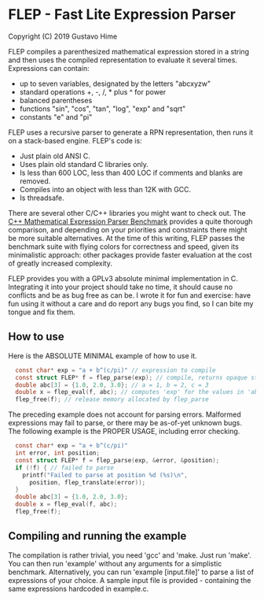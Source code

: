 # FLEP - Fast Lite Expression Parser
 Copyright (C) 2019 Gustavo Hime

FLEP compiles a parenthesized mathematical expression stored in a string and 
then uses the compiled representation to evaluate it several times.
Expressions can contain:
 - up to seven variables, designated by the letters "abcxyzw"
 - standard operations +, -, /, * plus ^ for power
 - balanced parentheses
 - functions "sin", "cos", "tan", "log", "exp" and "sqrt"
 - constants "e" and "pi"

FLEP uses a recursive parser to generate a RPN representation, then
runs it on a stack-based engine. FLEP's code is:
 - Just plain old ANSI C.
 - Uses plain old standard C libraries only.
 - Is less than 600 LOC, less than 400 LOC if comments and blanks are removed.
 - Compiles into an object with less than 12K with GCC.
 - Is threadsafe.

There are several other C/C++ libraries you might want to check out.
The 
[C++ Mathematical Expression Parser Benchmark](https://github.com/ArashPartow/math-parser-benchmark-project]) provides a quite thorough comparison, and
depending on your priorities and constraints there might be more suitable
alternatives. At the time of this writing, FLEP passes the benchmark suite
with flying colors for correctness and speed, given its minimalistic 
approach: other packages provide faster evaluation at the cost of greatly
increased complexity.

FLEP provides you with a GPLv3 absolute minimal implementation in C. Integrating it into your project should take no time, it should cause no conflicts and be as bug free as can be. I wrote it for fun and exercise: have fun using it without a care and do report any bugs you find, so I can bite my tongue and fix them.


## How to use

Here is the ABSOLUTE MINIMAL example of how to use it.

```C
  const char* exp = "a + b^(c/pi)" // expression to compile
  const struct FLEP* f = flep_parse(exp); // compile, returns opaque structure
  double abc[3] = {1.0, 2.0, 3.0}; // a = 1, b = 2, c = 3
  double x = flep_eval(f, abc); // computes 'exp' for the values in 'abc'
  flep_free(f); // release memory allocated by flep_parse
```

The preceding example does not account for parsing errors. 
Malformed expressions may fail to parse, or there may be as-of-yet unknown
bugs. The following example is the PROPER USAGE, including error checking.

```C
  const char* exp = "a + b^(c/pi)"
  int error, int position;
  const struct FLEP* f = flep_parse(exp, &error, &position);
  if (!f) { // failed to parse
    printf("Failed to parse at position %d (%s)\n",
      position, flep_translate(error));
  }
  double abc[3] = {1.0, 2.0, 3.0};
  double x = flep_eval(f, abc);
  flep_free(f);
```

## Compiling and running the example

The compilation is rather trivial, you need 'gcc' and 'make. Just run 'make'.
You can then run 'example' without any arguments for a simplistic benchmark.
Alternatively, you can run 'example [input.file]' to parse a list of expressions
of your choice. A sample input file is provided - containing the same expressions hardcoded in example.c.

